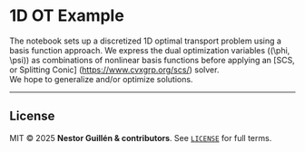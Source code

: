 # 1D OT Example 

The notebook sets up  a discretized 1D optimal transport problem using a basis function approach.  We express the dual optimization variables (\(\phi, \psi\)) as combinations of nonlinear basis functions before applying an [SCS, or Splitting Conic] (https://www.cvxgrp.org/scs/) solver.   
We hope to generalize and/or optimize solutions.  

---


## License <a id="license"></a>

MIT © 2025 **Nestor Guillén & contributors**.
See [`LICENSE`](LICENSE) for full terms.
